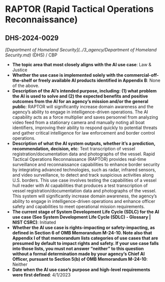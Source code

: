 # RAPTOR (Rapid Tactical Operations Reconnaissance)
## DHS-2024-0029
_[Department of Homeland Security](../3_agency/Department of Homeland Security.md)_ (DHS) / CBP


+ **The topic area that most closely aligns with the AI use case**: Law & Justice
+ **Whether the use case is implemented solely with the commercial-off-the-shelf or freely available AI products identified in Appendix B**: None of the above.
+ **Description of the AI’s intended purpose, including: (1) what problem the AI is used to solve and (2) the expected benefits and positive outcomes from the AI for an agency’s mission and/or the general public**: RAPTOR will significantly increase domain awareness and the agency’s ability to engage in intelligence-driven operations.  The AI capability acts as a force multiplier and saves personnel from analyzing video feed from a stationary camera and manually noting all boat identifiers, improving their ability to respond quickly to potential threats and gather critical intelligence for law enforcement and border control operations.
+ **Description of what the AI system outputs, whether it’s a prediction, recommendation, decision, etc**: Text transcription of vessel registration/documentation data and photographs of the vessel.
Rapid Tactical Operations Reconnaissance (RAPTOR) provides real-time surveillance and reconnaissance capabilities to enhance border security by integrating advanced technologies, such as radar, infrared sensors, and video surveillance, to detect and track suspicious activities along U.S. borders. This use case involves testing the capabilities of a vessel hull reader with AI capabilities that produces a test transcription of vessel registration/documentation data and photographs of the vessel. This system will significantly increase domain awareness, the agency’s ability to engage in intelligence-driven operations and enhance officer safety and capabilities to meet operational mission requirements. 
+ **The current stage of System Development Life Cycle (SDLC) for the AI use case (See System Development Life Cycle (SDLC) - Glossary | NIST CSRC)**: Initiated
+ **Whether the AI use case is rights-impacting or safety-impacting, as defined in Section 6 of OMB Memorandum M-24-10. Note also that Appendix I of that memorandum lists categories of use cases that are presumed by default to impact rights and safety. If your use case falls into those lists, you must not answer “neither” to this question without a formal determination made by your agency’s Chief AI Officer, pursuant to Section 5(b) of OMB Memorandum M-24-10**: Neither
+ **Date when the AI use case’s purpose and high-level requirements were first defined**: 4/1/2023